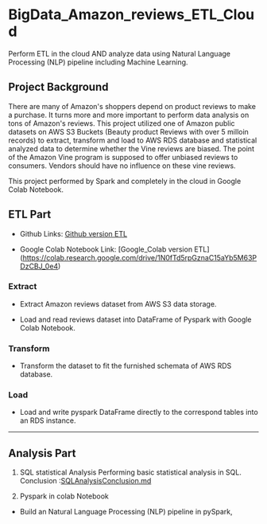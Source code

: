 # BigData_Amazon_reviews_ETL_Cloud

Perform ETL in the cloud AND analyze data using Natural Language Processing (NLP) pipeline including Machine Learning.

## Project Background

There are many of Amazon's shoppers depend on product reviews to make a purchase. It turns more and more important to perform data analysis on tons of Amazon's reviews. This project utilized one of Amazon public datasets on AWS S3 Buckets (Beauty product Reviews with over 5 milloin records) to extract, transform and load to AWS RDS database and statistical analyzed data to determine whether the Vine reviews are biased. The point of the Amazon Vine program is supposed to offer unbiased reviews to consumers. Vendors should have no influence on these vine reviews.

This project performed by Spark and completely in the cloud in Google Colab Notebook.

## ETL Part 

- Github Links: [Github version ETL]() 

- Google Colab Notebook Link: [Google_Colab version ETL] (https://colab.research.google.com/drive/1N0fTd5rpGznaC15aYb5M63PDzCBJ_0e4)


### Extract

- Extract Amazon reviews dataset from AWS S3 data storage.

- Load and read reviews dataset into DataFrame of Pyspark with Google Colab Notebook.

### Transform

- Transform the dataset to fit the furnished schemata of AWS RDS database.

### Load

- Load and write pyspark DataFrame directly to the correspond tables into an RDS instance.

----------------------------------------------------------------------------

## Analysis Part 

1. SQL statistical Analysis
Performing basic statistical analysis in SQL.
Conclusion :[SQLAnalysisConclusion.md](/SQLAnalysisConclusion.md)

2. Pyspark in colab Notebook


- Build an Natural Language Processing (NLP) pipeline in pySpark, 